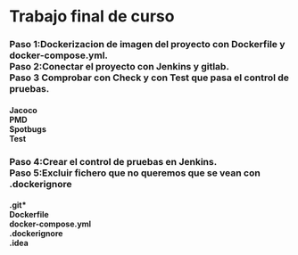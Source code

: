 <h1>Trabajo final de curso</hi>
<h3>Paso 1:Dockerizacion de imagen del proyecto con Dockerfile y docker-compose.yml.<br>
Paso 2:Conectar el proyecto con Jenkins y gitlab.<br>
Paso 3 Comprobar con Check y con Test que pasa el control de pruebas.</h3>
<h4><p>Jacoco <br>     
       PMD <br>
       Spotbugs<br>
      Test<br></h4>
   
<h3>Paso 4:Crear el control de pruebas en Jenkins. <br>
Paso 5:Excluir fichero que no queremos que se vean con .dockerignore</h3>
<h4><p>.git* <br>     
    Dockerfile <br>
    docker-compose.yml <br>
    .dockerignore <br>
    .idea</h4>
